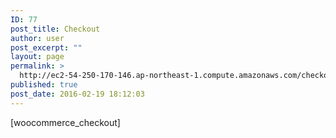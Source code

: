 ```yaml
---
ID: 77
post_title: Checkout
author: user
post_excerpt: ""
layout: page
permalink: >
  http://ec2-54-250-170-146.ap-northeast-1.compute.amazonaws.com/checkout/
published: true
post_date: 2016-02-19 18:12:03
---
```

[woocommerce_checkout]